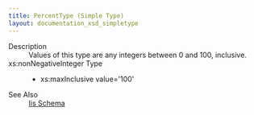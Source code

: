 ```yaml
---
title: PercentType (Simple Type)
layout: documentation_xsd_simpletype
---
```

<dl>
  <dt>Description</dt>
  <dd>Values of this type are any integers between 0 and 100, inclusive.</dd>
  <dt>xs:nonNegativeInteger Type</dt>
  <dd>
    <ul>
      <li>xs:maxInclusive value='100'</li>
    </ul>
  </dd>
  <dt>See Also</dt>
  <dd>
    <a href="../iis">Iis Schema</a>
  </dd>
</dl>
